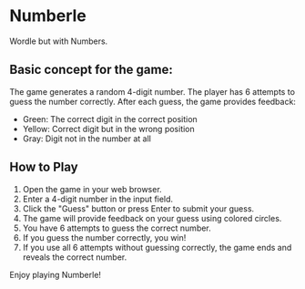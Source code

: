 # Numberle

Wordle but with Numbers.

## Basic concept for the game:

The game generates a random 4-digit number. The player has 6 attempts to guess the number correctly. After each guess, the game provides feedback:

- Green: The correct digit in the correct position
- Yellow: Correct digit but in the wrong position
- Gray: Digit not in the number at all

## How to Play

1. Open the game in your web browser.
2. Enter a 4-digit number in the input field.
3. Click the "Guess" button or press Enter to submit your guess.
4. The game will provide feedback on your guess using colored circles.
5. You have 6 attempts to guess the correct number.
6. If you guess the number correctly, you win!
7. If you use all 6 attempts without guessing correctly, the game ends and reveals the correct number.

Enjoy playing Numberle!
